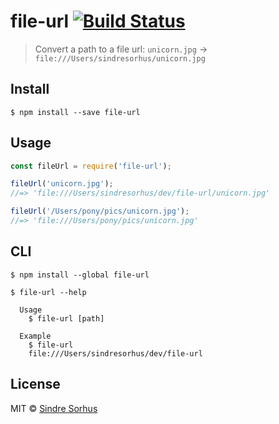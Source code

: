 # file-url [![Build Status](https://travis-ci.org/sindresorhus/file-url.svg?branch=master)](https://travis-ci.org/sindresorhus/file-url)

> Convert a path to a file url: `unicorn.jpg` → `file:///Users/sindresorhus/unicorn.jpg`


## Install

```
$ npm install --save file-url
```


## Usage

```js
const fileUrl = require('file-url');

fileUrl('unicorn.jpg');
//=> 'file:///Users/sindresorhus/dev/file-url/unicorn.jpg'

fileUrl('/Users/pony/pics/unicorn.jpg');
//=> 'file:///Users/pony/pics/unicorn.jpg'
```


## CLI

```
$ npm install --global file-url
```

```
$ file-url --help

  Usage
    $ file-url [path]

  Example
    $ file-url
    file:///Users/sindresorhus/dev/file-url
```


## License

MIT © [Sindre Sorhus](http://sindresorhus.com)
